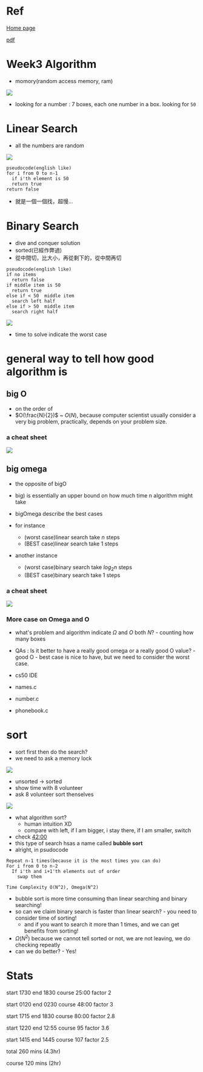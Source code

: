 # Ref

[Home page](https://cs50.harvard.edu/summer/2020/weeks/3/)

[pdf](https://cdn.cs50.net/2019/fall/lectures/3/lecture3.pdf)

# Week3 Algorithm

* momory(random access memory, ram)

<img src='./images/chp3_1.png'></img>

* looking for a number : 7 boxes, each one number in a box. looking for `50`
# Linear Search 

* all the numbers are random

<img src='./images/chp3_2.png'></img>

``` 
pseudocode(english like)
for i from 0 to n-1
  if i'th element is 50
  return true
return false
```

* 就是一個一個找，超慢...

# Binary Search

* dive and conquer solution
* sorted(已經作弊過)
* 從中間切，比大小，再從剩下的，從中間再切

``` 
pseudocode(english like)
if no items
  return false
if middle item is 50
  return true
else if < 50  middle item
  search left half
else if > 50  middle item
  search right half 
```

<img src='./images/chp3_3.png'></img>

* time to solve indicate the worst case

# general way to tell how good algorithm is

## big O

* on the order of 
* $O(\frac{N}{2})$ ~ $O(N)$, because computer scientist usually consider a very big problem, practically, depends on your problem size.

### a cheat sheet

<img src='./images/chp3_3.png'></img>

## big omega

* the opposite of bigO
* big) is essentially an upper bound on how much time n algorithm might take
* bigOmega describe the best cases
* for instance
  + (worst case)linear search take $n$ steps
  + (BEST case)linear search take $1$ steps

* another instance
  + (worst case)binary search take $log_2{n}$ steps
  + (BEST case)binary search take $1$ steps

### a cheat sheet

<img src='./images/chp3_4.png'></img>

### More case on Omega and O

* what's problem and algorithm indicate $\Omega$ and $O$ both $N$? - counting how many boxes

* QAs : Is it better to have a really good omega or a really good O value? - good O - best case is nice to have, but we need to consider the worst case.

* cs50 IDE
* names.c
* number.c
* phonebook.c

# sort

* sort first then do the search?
* we need to ask a memory lock

<img src='./images/chp3_5.png'></img>

* unsorted -> sorted
* show time with 8 volunteer
* ask 8 volunteer sort thenselves

<img src='./images/chp3_6.gif'></img>

* what algorithm sort? 
  + human intuition XD
  + compare with left, if I am bigger, i stay there, if I am smaller, switch
* check [42:00](https://video.cs50.io/fykrlqbV9wM?screen=sPRcgqR8CJw&start=2539)
* this type of search hsas a name called **bubble sort**
* alright, in psudocode

``` 
Repeat n-1 times(because it is the most times you can do)
For i from 0 to n-2
  If i'th and i+1'th elements out of order
    swap them

Time Complexity O(N^2), Omega(N^2)
```

* bubble sort is more time consuming than linear searching and binary searching!
* so can we claim binary search is faster than linear search? - you need to consider time of sorting!
  + and if you want to search it more than 1 times, and we can get benefits from sorting!
* $\Omega(N^2)$ because we cannot tell sorted or not, we are not leaving, we do checking repeatly
* can we do better? - Yes!

# Stats

start 1730
end 1830
course 25:00
factor 2

start 0120
end 0230
course 48:00
factor 3

start 1715
end 1830
course 80:00
factor 2.8

start 1220
end 12:55 
course 95
factor 3.6

start 1415
end 1445
course 107
factor 2.5

total  260 mins (4.3hr)

course 120 mins (2hr)
